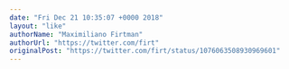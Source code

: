 ```yaml
---
date: "Fri Dec 21 10:35:07 +0000 2018"
layout: "like"
authorName: "Maximiliano Firtman"
authorUrl: "https://twitter.com/firt"
originalPost: "https://twitter.com/firt/status/1076063508930969601"
---
```

